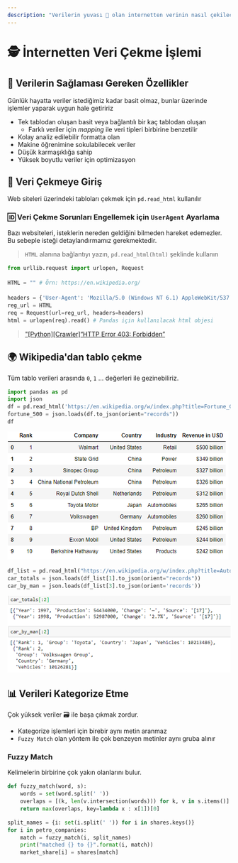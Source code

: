```yaml
---
description: "Verilerin yuvası 💒 olan internetten verinin nasıl çekileceği 🕳"
---
```


# 🕵️‍ İnternetten Veri Çekme İşlemi

## 🧱 Verilerin Sağlaması Gereken Özellikler

Günlük hayatta veriler istediğimiz kadar basit olmaz, bunlar üzerinde işlemler yaparak uygun hale getiririz

- Tek tablodan oluşan basit veya bağlantılı bir kaç tablodan oluşan
  - Farklı veriler için *mapping* ile veri tipleri birbirine benzetilir
- Kolay analiz edilebilir formatta olan
- Makine öğrenimine sokulabilecek veriler
- Düşük karmaşıklığa sahip
- Yüksek boyutlu veriler için optimizasyon

## 🗽 Veri Çekmeye Giriş

Web siteleri üzerindeki tabloları çekmek için `pd.read_html` kullanılır

### 🆔 Veri Çekme Sorunları Engellemek için `UserAgent` Ayarlama

Bazı websiteleri, isteklerin nereden geldiğini bilmeden hareket edemezler. Bu sebeple isteği detaylandırmamız gerekmektedir.

> `HTML` alanına bağlantıyı yazın, `pd.read_html(html)` şeklinde kullanın

```py
from urllib.request import urlopen, Request

HTML = "" # Örn: https://en.wikipedia.org/

headers = {'User-Agent': 'Mozilla/5.0 (Windows NT 6.1) AppleWebKit/537.36 (KHTML, like Gecko) Chrome/41.0.2228.0 Safari/537.3'}
reg_url = HTML
req = Request(url=reg_url, headers=headers) 
html = urlopen(req).read() # Pandas için kullanılacak html objesi
```

> ["[Python][Crawler]“HTTP Error 403: Forbidden”](https://medium.com/@speedforcerun/python-crawler-http-error-403-forbidden-1623ae9ba0f)

## 🌍 Wikipedia'dan tablo çekme

Tüm tablo verileri arasında `0`, `1` ... değerleri ile gezinebiliriz.

```py
import pandas as pd
import json
df = pd.read_html('https://en.wikipedia.org/w/index.php?title=Fortune_Global_500&oldid=855890446', header=0)[1]
fortune_500 = json.loads(df.to_json(orient="records"))
df
```

![](../res/ex_wikipedia_tablo.png)

```py
df_list = pd.read_html("https://en.wikipedia.org/w/index.php?title=Automotive_industry&oldid=875776152", header=0)
car_totals = json.loads(df_list[1].to_json(orient="records"))
car_by_man = json.loads(df_list[3].to_json(orient='records'))
```

![](../res/ex2_wiki_tablo.png)

## 📊 Verileri Kategorize Etme

Çok yüksek veriler 🗃 ile başa çıkmak zordur.

- Kategorize işlemleri için birebir aynı metin aranmaz
- `Fuzzy Match` olan yöntem ile çok benzeyen metinler aynı gruba alınır

### Fuzzy Match

Kelimelerin birbirine çok yakın olanlarını bulur.

```py
def fuzzy_match(word, s):
    words = set(word.split(' '))
    overlaps = [(k, len(v.intersection(words))) for k, v in s.items()]
    return max(overlaps, key=lambda x : x[1])[0]
```

```py
split_names = {i: set(i.split(' ')) for i in shares.keys()}
for i in petro_companies:
    match = fuzzy_match(i, split_names)
    print("matched {} to {}".format(i, match))
    market_share[i] = shares[match]
```
